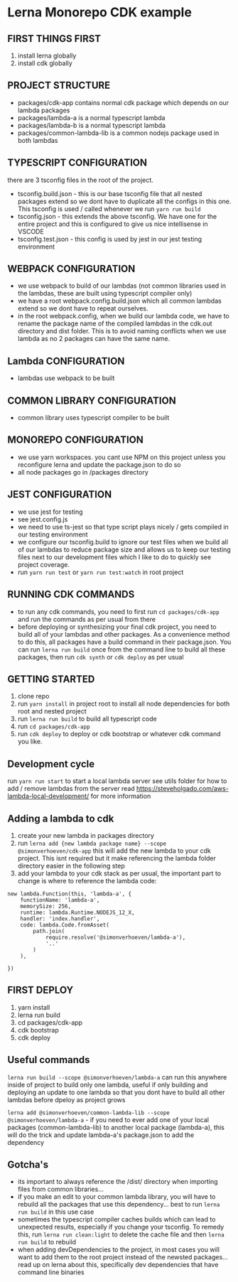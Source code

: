 # Lerna Monorepo CDK example

## FIRST THINGS FIRST

1. install lerna globally
2. install cdk globally

## PROJECT STRUCTURE

-   packages/cdk-app contains normal cdk package which depends on our lambda packages
-   packages/lambda-a is a normal typescript lambda
-   packages/lambda-b is a normal typescript lambda
-   packages/common-lambda-lib is a common nodejs package used in both lambdas

## TYPESCRIPT CONFIGURATION

there are 3 tsconfig files in the root of the project.

-   tsconfig.build.json - this is our base tsconfig file that all nested packages extend so we dont have to duplicate all the configs in this one. This tsconfig is used / called whenever we run `yarn run build`
-   tsconfig.json - this extends the above tsconfig. We have one for the entire project and this is configured to give us nice intellisense in VSCODE
-   tsconfig.test.json - this config is used by jest in our jest testing environment

## WEBPACK CONFIGURATION

-   we use webpack to build of our lambdas (not common libraries used in the lambdas, these are built using typescript compiler only)
-   we have a root webpack.config.build.json which all common lambdas extend so we dont have to repeat ourselves.
-   in the root webpack.config, when we build our lambda code, we have to rename the package name of the compiled lambdas in the cdk.out directory and dist folder. This is to avoid naming conflicts when we use lambda as no 2 packages can have the same name.

## Lambda CONFIGURATION

-   lambdas use webpack to be built

## COMMON LIBRARY CONFIGURATION

-   common library uses typescript compiler to be built

## MONOREPO CONFIGURATION

-   we use yarn workspaces. you cant use NPM on this project unless you reconfigure lerna and update the package.json to do so
-   all node packages go in /packages directory

## JEST CONFIGURATION

-   we use jest for testing
-   see jest.config.js
-   we need to use ts-jest so that type script plays nicely / gets compiled in our testing environment
-   we configure our tsconfig.build to ignore our test files when we build all of our lambdas to reduce package size and allows us to keep our testing files next to our development files which I like to do to quickly see project coverage.
-   run `yarn run test` or `yarn run test:watch` in root project

## RUNNING CDK COMMANDS

-   to run any cdk commands, you need to first run `cd packages/cdk-app` and run the commands as per usual from there
-   before deploying or synthesizing your final cdk project, you need to build all of your lambdas and other packages. As a convenience method to do this, all packages have a build command in their package.json. You can run `lerna run build` once from the command line to build all these packages, then run `cdk synth` or `cdk deploy` as per usual

## GETTING STARTED

1. clone repo
2. run `yarn install` in project root to install all node dependencies for both root and nested project
3. run `lerna run build` to build all typescript code
4. run `cd packages/cdk-app`
5. run `cdk deploy` to deploy or cdk bootstrap or whatever cdk command you like.

## Development cycle

run `yarn run start` to start a local lambda server
see utils folder for how to add / remove lambdas from the server
read https://steveholgado.com/aws-lambda-local-development/ for more information

## Adding a lambda to cdk

1. create your new lambda in packages directory
2. run `lerna add {new lambda package name} --scope @simonverhoeven/cdk-app` this will add the new lambda to your cdk project. This isnt required but it make referencing the lambda folder directory easier in the following step
3. add your lambda to your cdk stack as per usual, the important part to change is where to reference the lambda code:

```
new lambda.Function(this, 'lambda-a', {
	functionName: 'lambda-a',
	memorySize: 256,
	runtime: lambda.Runtime.NODEJS_12_X,
	handler: 'index.handler',
	code: lambda.Code.fromAsset(
		path.join(
			require.resolve('@simonverhoeven/lambda-a'),
			'..'
		)
	),

})
```

## FIRST DEPLOY

1. yarn install
2. lerna run build
3. cd packages/cdk-app
4. cdk bootstrap
5. cdk deploy

## Useful commands

`lerna run build --scope @simonverhoeven/lambda-a` can run this anywhere inside of project to build only one lambda, useful if only building and deploying an update to one lambda so that you dont have to build all other lambdas before dpeloy as project grows

`lerna add @simonverhoeven/common-lambda-lib --scope @simonverhoeven/lambda-a` - if you need to ever add one of your local packages (common-lambda-lib) to another local package (lambda-a), this will do the trick and update lambda-a's package.json to add the dependency

## Gotcha's

-   its important to always reference the /dist/ directory when importing files from common libraries...
-   if you make an edit to your common lambda library, you will have to rebuild all the packages that use this dependency... best to run `lerna run build` in this use case
-   sometimes the typescript compiler caches builds which can lead to unexpected results, especially if you change your tsconfig. To remedy this, run `lerna run clean:light` to delete the cache file and then `lerna run build` to rebuild
-   when adding devDependencies to the project, in most cases you will want to add them to the root project instead of the newsted packages... read up on lerna about this, specifically dev dependencies that have command line binaries

